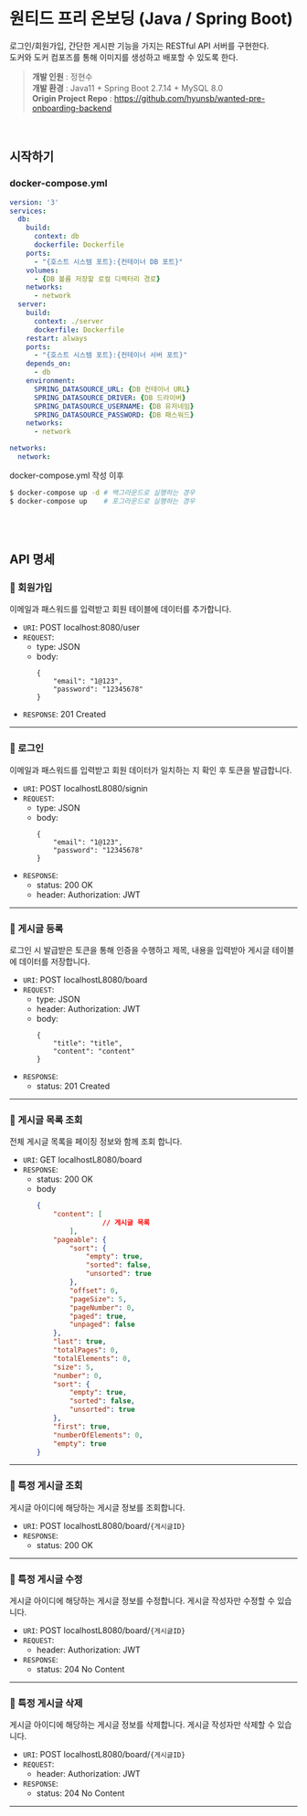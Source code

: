 # 원티드 프리 온보딩 (Java / Spring Boot)
로그인/회원가입, 간단한 게시판 기능을 가지는 RESTful API 서버를 구현한다. <br>
도커와 도커 컴포즈를 통해 이미지를 생성하고 배포할 수 있도록 한다.

> **개발 인원** : 정현수 <br />
> **개발 환경** : Java11 + Spring Boot 2.7.14 + MySQL 8.0 <br>
> **Origin Project Repo** : https://github.com/hyunsb/wanted-pre-onboarding-backend

<br>

## 시작하기
### docker-compose.yml
``` yaml
version: '3'
services:
  db:
    build: 
      context: db
      dockerfile: Dockerfile
    ports:
      - "{호스트 시스템 포트}:{컨테이너 DB 포트}"
    volumes:
      - {DB 볼륨 저장할 로컬 디렉터리 경로}
    networks:
      - network
  server:
    build: 
      context: ./server
      dockerfile: Dockerfile
    restart: always
    ports:
      - "{호스트 시스템 포트}:{컨테이너 서버 포트}"
    depends_on:
      - db
    environment:
      SPRING_DATASOURCE_URL: {DB 컨테이너 URL}
      SPRING_DATASOURCE_DRIVER: {DB 드라이버}
      SPRING_DATASOURCE_USERNAME: {DB 유저네임}
      SPRING_DATASOURCE_PASSWORD: {DB 패스워드}
    networks:
      - network

networks:
  network:
```
docker-compose.yml 작성 이후 
``` bash
$ docker-compose up -d # 백그라운드로 실행하는 경우
$ docker-compose up    # 포그라운드로 실행하는 경우
```

<br><br>

## API 명세

### 🔷 회원가입
이메일과 패스워드를 입력받고 회원 테이블에 데이터를 추가합니다.
- `URI`: POST localhost:8080/user
- `REQUEST`: 
  - type: JSON
  - body:
    ```
    {
        "email": "1@123",
        "password": "12345678"
    }
    ```
- `RESPONSE`: 201 Created
<hr>

### 🔷 로그인
이메일과 패스워드를 입력받고 회원 데이터가 일치하는 지 확인 후 토큰을 발급합니다.
- `URI`: POST localhostL8080/signin
- `REQUEST`:
  - type: JSON
  - body:
    ```
    {
        "email": "1@123",
        "password": "12345678"
    }
    ```
- `RESPONSE`: 
  - status: 200 OK
  - header: Authorization: JWT
<hr>

### 🔷 게시글 등록
로그인 시 발급받은 토큰을 통해 인증을 수행하고 제목, 내용을 입력받아 게시글 테이블에 데이터를 저장합니다.
- `URI`: POST localhostL8080/board
- `REQUEST`:
  - type: JSON
  - header: Authorization: JWT
  - body:
    ```
    {
        "title": "title",
        "content": "content"
    }
    ```
- `RESPONSE`: 
  - status: 201 Created
<hr>

### 🔷 게시글 목록 조회
전체 게시글 목록을 페이징 정보와 함께 조회 합니다. 
- `URI`: GET localhostL8080/board
- `RESPONSE`: 
  - status: 200 OK
  - body
    ```json
    {
        "content": [
    				// 게시글 목록
    		],
        "pageable": {
            "sort": {
                "empty": true,
                "sorted": false,
                "unsorted": true
            },
            "offset": 0,
            "pageSize": 5,
            "pageNumber": 0,
            "paged": true,
            "unpaged": false
        },
        "last": true,
        "totalPages": 0,
        "totalElements": 0,
        "size": 5,
        "number": 0,
        "sort": {
            "empty": true,
            "sorted": false,
            "unsorted": true
        },
        "first": true,
        "numberOfElements": 0,
        "empty": true
    }
    ```
<hr>

### 🔷 특정 게시글 조회
게시글 아이디에 해당하는 게시글 정보를 조회합니다.
- `URI`: POST localhostL8080/board/`{게시글ID}`
- `RESPONSE`: 
  - status: 200 OK
<hr>

### 🔷 특정 게시글 수정
게시글 아이디에 해당하는 게시글 정보를 수정합니다. 게시글 작성자만 수정할 수 있습니다.
- `URI`: POST localhostL8080/board/`{게시글ID}`
- `REQUEST`:
  - header: Authorization: JWT
- `RESPONSE`: 
  - status: 204 No Content
<hr>

### 🔷 특정 게시글 삭제
게시글 아이디에 해당하는 게시글 정보를 삭제합니다. 게시글 작성자만 삭제할 수 있습니다.
- `URI`: POST localhostL8080/board/`{게시글ID}`
- `REQUEST`:
  - header: Authorization: JWT
- `RESPONSE`: 
  - status: 204 No Content
<hr>
